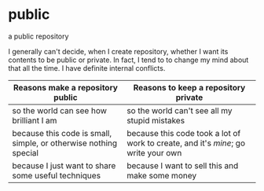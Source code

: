# public
a public repository

I generally can't decide, when I create repository, whether I want its contents to be public or private.
In fact, I tend to to change my mind about that all the time.  I have definite internal conflicts.

| Reasons make a repository public                                 | Reasons to keep a repository private                                               |
|------------------------------------------------------------------|------------------------------------------------------------------------------------|
| so the world can see how brilliant I am                          | so the world can't see all my stupid mistakes                                      |
| because this code is small, simple, or otherwise nothing special | because this code took a lot of work to create, and it's *mine*; go write your own |
| because I just want to share some useful techniques              | because I want to sell this and make some money                                    |
